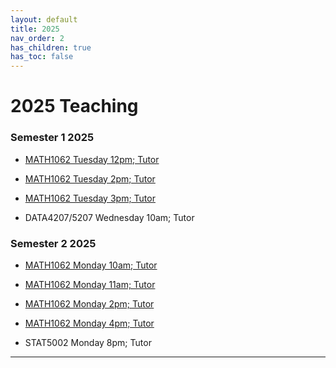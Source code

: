 ```yaml
---
layout: default
title: 2025
nav_order: 2
has_children: true
has_toc: false
---
```


# 2025 Teaching

### Semester 1 2025

- [MATH1062 Tuesday 12pm; Tutor](https://tjelton.github.io/Elton-Teaching/2025/MATH1062_Tue_12pm_S1.html)

- [MATH1062 Tuesday 2pm; Tutor](https://tjelton.github.io/Elton-Teaching/2025/MATH1062_Tue_2pm_S1.html)

- [MATH1062 Tuesday 3pm; Tutor](https://tjelton.github.io/Elton-Teaching/2025/MATH1062_Tue_3pm_S1.html)

- DATA4207/5207 Wednesday 10am; Tutor

### Semester 2 2025

- [MATH1062 Monday 10am; Tutor](https://tjelton.github.io/Elton-Teaching/2025/MATH1062_S2.html)

- [MATH1062 Monday 11am; Tutor](https://tjelton.github.io/Elton-Teaching/2025/MATH1062_S2.html)

- [MATH1062 Monday 2pm; Tutor](https://tjelton.github.io/Elton-Teaching/2025/MATH1062_S2.html)

- [MATH1062 Monday 4pm; Tutor](https://tjelton.github.io/Elton-Teaching/2025/MATH1062_S2.html)

- STAT5002 Monday 8pm; Tutor
  
----
